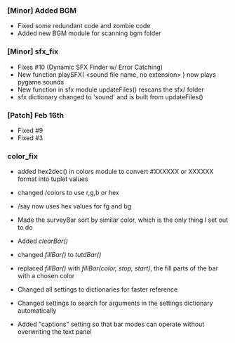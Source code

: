 ### [Minor] Added BGM
- Fixed some redundant code and zombie code
- Added new BGM module for scanning bgm folder


### [Minor] sfx_fix
- Fixes #10 (Dynamic SFX Finder w/ Error Catching)
- New function playSFX( <sound file name, no extension> ) now plays pygame sounds
- New function in sfx module updateFiles() rescans the sfx/ folder
- sfx dictionary changed to 'sound' and is built from updateFiles()

### [Patch] Feb 16th
- Fixed #9
- Fixed #3

### color_fix
- added hex2dec() in colors module to convert #XXXXXX or XXXXXX format into tuplet values
- changed /colors to use r,g,b or hex
- /say now uses hex values for fg and bg

- Made the surveyBar sort by similar color, which is the only thing I set out to do
- Added *clearBar()*
- changed *fillBar()* to *tutdBar()*
- replaced *fillBar()* with *fillBar(color, stop, start)*, the fill parts of the bar with a chosen color
- Changed all settings to dictionaries for faster reference
- Changed settings to search for arguments in the settings dictionary automatically
- Added "captions" setting so that bar modes can operate without overwriting the text panel
